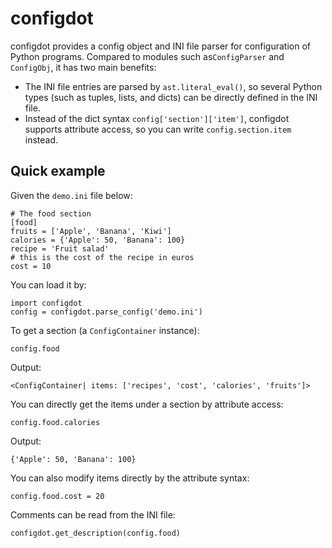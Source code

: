 # configdot

configdot provides a config object and INI file parser for configuration of Python programs. Compared to modules such as`ConfigParser` and `ConfigObj`, it has two main benefits:

* The INI file entries are parsed by `ast.literal_eval()`, so several Python types (such as tuples, lists, and dicts) can be directly defined in the INI file.
* Instead of the dict syntax `config['section']['item']`, configdot supports attribute access, so you can write `config.section.item` instead.

## Quick example

Given the `demo.ini` file below:
```
# The food section
[food]
fruits = ['Apple', 'Banana', 'Kiwi']
calories = {'Apple': 50, 'Banana': 100}
recipe = 'Fruit salad'
# this is the cost of the recipe in euros
cost = 10
```

You can load it by:

    import configdot
    config = configdot.parse_config('demo.ini')

To get a section (a `ConfigContainer` instance):

    config.food

Output:

    <ConfigContainer| items: ['recipes', 'cost', 'calories', 'fruits']>

You can directly get the items under a section by attribute access:

    config.food.calories

Output:

    {'Apple': 50, 'Banana': 100}

You can also modify items directly by the attribute syntax:

    config.food.cost = 20

Comments can be read from the INI file:

    configdot.get_description(config.food)
